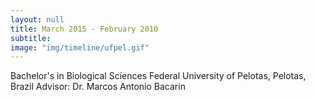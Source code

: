 ```yaml
---
layout: null
title: March 2015 - February 2010
subtitle:
image: "img/timeline/ufpel.gif"
---
```

Bachelor's in Biological Sciences 
Federal University of Pelotas, Pelotas, Brazil
Advisor: Dr. Marcos Antonio Bacarin
